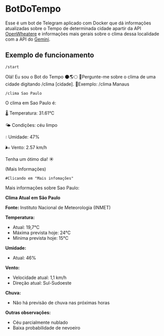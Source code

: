 # BotDoTempo

Esse é um bot de Telegram aplicado com Docker que dá informações atualizadas sobre o Tempo de determinada cidade apartir da API [OpenWheatere](https://openweathermap.org/) e informações mais gerais sobre o clima dessa localidade com a API do [Gemini](https://ai.google.dev/api?hl=pt-br&lang=python).

## Exemplo de funcionamento
```
/start
```
Olá! Eu sou o Bot do Tempo 🌑🌎🌕
🌠Pergunte-me sobre o clima de uma cidade digitando /clima [cidade].
🌠Exemplo: /clima Manaus
```
/clima Sao Paulo
```
O clima em Sao Paulo é:

🌡️ Temperatura: 31.61°C

🌤️ Condições: céu limpo

💧 Umidade: 47%

🌬️ Vento: 2.57 km/h

Tenha um ótimo dia! ☀️

(Mais Informações)
```
#Clicando em "Mais infomações"
```
Mais informações sobre Sao Paulo:

**Clima Atual em São Paulo**

**Fonte:** Instituto Nacional de Meteorologia (INMET)

**Temperatura:**
* Atual: 19,7°C
* Máxima prevista hoje: 24°C
* Mínima prevista hoje: 15°C

**Umidade:**
* Atual: 46%

**Vento:**
* Velocidade atual: 1,1 km/h
* Direção atual: Sul-Sudoeste

**Chuva:**
* Não há previsão de chuva nas próximas horas

**Outras observações:**
* Céu parcialmente nublado
* Baixa probabilidade de nevoeiro
